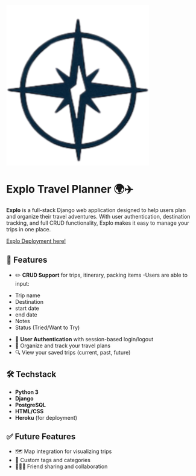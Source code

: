 ![Explo Logo](/travel/static/images/explo-logo.svg)

# Explo Travel Planner 🌍✈️

**Explo** is a full-stack Django web application designed to help users plan and organize their travel adventures. With user authentication, destination tracking, and full CRUD functionality, Explo makes it easy to manage your trips in one place.

[Explo Deployment here!](https://django-explo-a9503c630d2d.herokuapp.com//)

## 🚀 Features

- ✏️ **CRUD Support** for trips, itinerary, packing items
-Users are able to input:
* Trip name
* Destination
* start date
* end date
* Notes
* Status (Tried/Want to Try)

- 👥 **User Authentication** with session-based login/logout
- 📅 Organize and track your travel plans
- 🔍 View your saved trips (current, past, future)

## 🛠️ Techstack

- **Python 3**
- **Django**
- **PostgreSQL**
- **HTML/CSS**
- **Heroku** (for deployment)


## ✅ Future Features

* 🗺️ Map integration for visualizing trips
* 📌 Custom tags and categories
* 🧑‍🤝‍🧑 Friend sharing and collaboration